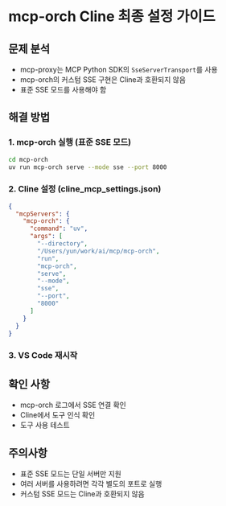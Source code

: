 # mcp-orch Cline 최종 설정 가이드

## 문제 분석
- mcp-proxy는 MCP Python SDK의 `SseServerTransport`를 사용
- mcp-orch의 커스텀 SSE 구현은 Cline과 호환되지 않음
- 표준 SSE 모드를 사용해야 함

## 해결 방법

### 1. mcp-orch 실행 (표준 SSE 모드)
```bash
cd mcp-orch
uv run mcp-orch serve --mode sse --port 8000
```

### 2. Cline 설정 (cline_mcp_settings.json)
```json
{
  "mcpServers": {
    "mcp-orch": {
      "command": "uv",
      "args": [
        "--directory",
        "/Users/yun/work/ai/mcp/mcp-orch",
        "run",
        "mcp-orch",
        "serve",
        "--mode",
        "sse",
        "--port",
        "8000"
      ]
    }
  }
}
```

### 3. VS Code 재시작

## 확인 사항
- mcp-orch 로그에서 SSE 연결 확인
- Cline에서 도구 인식 확인
- 도구 사용 테스트

## 주의사항
- 표준 SSE 모드는 단일 서버만 지원
- 여러 서버를 사용하려면 각각 별도의 포트로 실행
- 커스텀 SSE 모드는 Cline과 호환되지 않음
